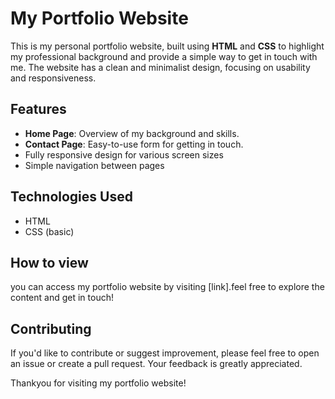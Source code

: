 # My Portfolio Website

This is my personal portfolio website, built using **HTML** and **CSS** to highlight my professional background and provide a simple way to get in touch with me. The website has a clean and minimalist design, focusing on usability and responsiveness.

## Features
- **Home Page**: Overview of my background and skills.
- **Contact Page**: Easy-to-use form for getting in touch.
- Fully responsive design for various screen sizes
- Simple navigation between pages

## Technologies Used
- HTML
- CSS (basic)

## How to view
  
you can access my portfolio website by visiting [link].feel free to explore the content and get in touch!
 
## Contributing

If you'd like to contribute or suggest improvement, please feel free to open an issue or create a pull request. Your feedback is greatly appreciated.

Thankyou for visiting my portfolio website!

